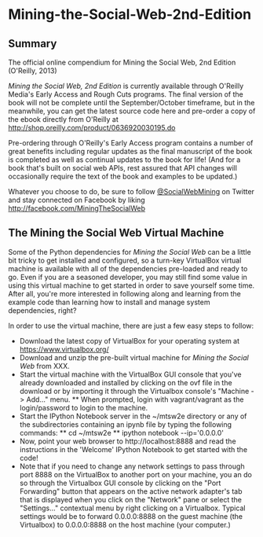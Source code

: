 Mining-the-Social-Web-2nd-Edition
=================================

## Summary

The official online compendium for Mining the Social Web, 2nd Edition (O'Reilly, 2013)

_Mining the Social Web, 2nd Edition_ is currently available through O'Reilly Media's Early Access and Rough Cuts programs. The final version of the book will not be complete until the September/October timeframe, but in the meanwhile, you can get the latest source code here and pre-order a copy of the ebook directly from O'Reilly at http://shop.oreilly.com/product/0636920030195.do 

Pre-ordering through O'Reilly's Early Access program contains a number of great benefits including regular updates as the final manuscript of the book is completed as well as continual updates to the book for life! (And for a book that's built on social web APIs, rest assured that API changes will occasionally require the text of the book and examples to be updated.)

Whatever you choose to do, be sure to follow [@SocialWebMining](http://twitter.com/socialwebmining) on Twitter and stay connected on Facebook by liking http://facebook.com/MiningTheSocialWeb

## The Mining the Social Web Virtual Machine

Some of the Python dependencies for _Mining the Social Web_ can be a little bit tricky to get installed and configured, so a turn-key VirtualBox virtual machine is available with all of the dependencies pre-loaded and ready to go. Even if you are a seasoned developer, you may still find some value in using this virtual machine to get started in order to save yourself some time. After all, you're more interested in following along and learning from the example code than learning how to install and manage system dependencies, right?

In order to use the virtual machine, there are just a few easy steps to follow:

* Download the latest copy of VirtualBox for your operating system at https://www.virtualbox.org/
* Download and unzip the pre-built virtual machine for _Mining the Social Web_ from XXX.
* Start the virtual machine with the VirtualBox GUI console that you've already downloaded and installed by clicking on the ovf file in the download or by importing it through the Virtualbox console's "Machine -> Add..." menu.
** When prompted, login with vagrant/vagrant as the login/password to login to the machine.
* Start the IPython Notebook server in the ~/mtsw2e directory or any of the subdirectories containing an ipynb file by typing the following commands: 
** cd ~/mtsw2e
** ipython notebook --ip='0.0.0.0'
* Now, point your web browser to http://localhost:8888 and read the instructions in the 'Welcome' IPython Notebook to get started with the code!
* Note that if you need to change any network settings to pass through port 8888 on the VirtualBox to another port on your machine, you an do so through the Virtualbox GUI console by clicking on the "Port Forwarding" button that appears on the active network adapter's tab that is displayed when you click on the "Network" pane or select the "Settings..." contextual menu by right clicking on a Virtualbox. Typical settings would be to forward 0.0.0.0:8888 on the guest machine (the Virtualbox) to 0.0.0.0:8888 on the host  machine (your computer.)
